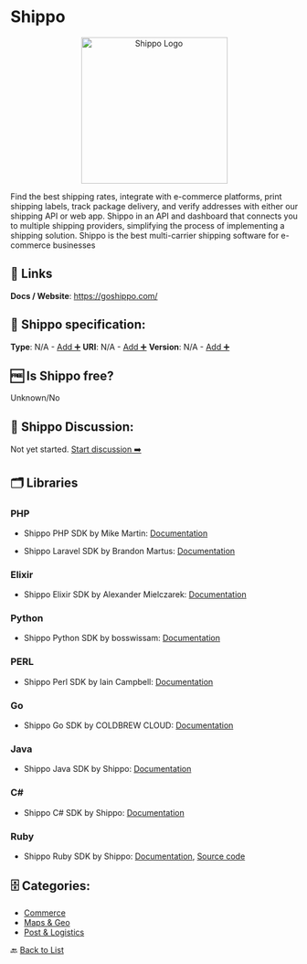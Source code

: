 # Shippo
<p align="center">
    <img width="256" src="https://raw.githubusercontent.com/apis-list/apis-list/main/apis/shippo/logo_256x256.png" alt="Shippo Logo"/>
</p>
Find the best shipping rates, integrate with e-commerce platforms, print shipping labels, track package delivery, and verify addresses with either our shipping API or web app. Shippo in an API and dashboard that connects you to multiple shipping providers, simplifying the process of implementing a shipping solution. Shippo is the best multi-carrier shipping software for e-commerce businesses

##  🔗 Links
**Docs / Website**: https://goshippo.com/

## 🧬 Shippo specification:
**Type**: N/A - [Add ➕](https://github.com/apis-list/apis-list/edit/main/apis-list.yaml)
**URI**: N/A - [Add ➕](https://github.com/apis-list/apis-list/edit/main/apis-list.yaml)
**Version**: N/A - [Add ➕](https://github.com/apis-list/apis-list/edit/main/apis-list.yaml)

## 🆓 Is Shippo free?
 Unknown/No 

## 💬 Shippo Discussion:
Not yet started. [Start discussion ➡️](https://github.com/apis-list/apis-list/discussions/new)

## 🗂️ Libraries
### PHP
- Shippo PHP SDK by Mike Martin: [Documentation](https://github.com/mikemartin/statamic-v1-shippo)

- Shippo Laravel SDK by Brandon Martus: [Documentation](https://github.com/bmartus/laravel-shippo)

### Elixir
- Shippo Elixir SDK by Alexander Mielczarek: [Documentation](https://github.com/almielczarek/shippo-elixir-client)

### Python
- Shippo Python SDK by bosswissam: [Documentation](https://github.com/bosswissam/shippo-python)

### PERL
- Shippo Perl SDK by Iain Campbell: [Documentation](https://github.com/cpanic/WebService-Shippo)

### Go
- Shippo Go SDK by COLDBREW CLOUD: [Documentation](https://github.com/coldbrewcloud/go-shippo)

### Java
- Shippo Java SDK by Shippo: [Documentation](https://github.com/goshippo/shippo-java-client)

### C#
- Shippo C# SDK by Shippo: [Documentation](https://github.com/goshippo/shippo-csharp-client)

### Ruby
- Shippo Ruby SDK by Shippo: [Documentation](https://goshippo.com/docs/), [Source code](https://github.com/goshippo/shippo-ruby-client)


## 🗄️ Categories:
- [Commerce](https://github.com/apis-list/apis-list#commerce-)
- [Maps & Geo](https://github.com/apis-list/apis-list#maps--geo-)
- [Post & Logistics](https://github.com/apis-list/apis-list#post--logistics-)

🔙  [Back to List](https://github.com/apis-list/apis-list)
